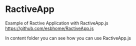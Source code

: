 # RactiveApp
Example of Ractive Application with RactiveApp.js https://github.com/esbhome/RactiveApp.js

In content folder you can see how you can use RactiveApp.js
